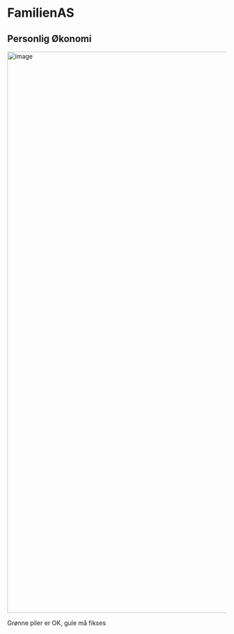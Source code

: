 # FamilienAS


## Personlig Økonomi 

<img width="1655" height="1285" alt="image" src="https://github.com/user-attachments/assets/e513ba91-9ca8-4aea-8934-edb8a438d87b" />


Grønne piler er OK, gule må fikses



